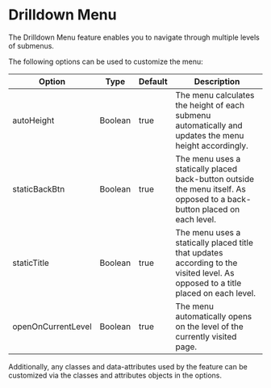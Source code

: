 # Drilldown Menu

The Drilldown Menu feature enables you to navigate through multiple levels of submenus.

The following options can be used to customize the menu:

| Option | Type | Default | Description |
| ----------- | ----------- | ----------- | ----------- |
| autoHeight | Boolean | true | The menu calculates the height of each submenu automatically and updates the menu height accordingly. |
| staticBackBtn | Boolean | true | The menu uses a statically placed back-button outside the menu itself. As opposed to a back-button placed on each level. |
| staticTitle | Boolean | true | The menu uses a statically placed title that updates according to the visited level. As opposed to a title placed on each level. |
| openOnCurrentLevel | Boolean | true | The menu automatically opens on the level of the currently visited page. |

Additionally, any classes and data-attributes used by the feature can be customized via the classes and attributes objects in the options.
